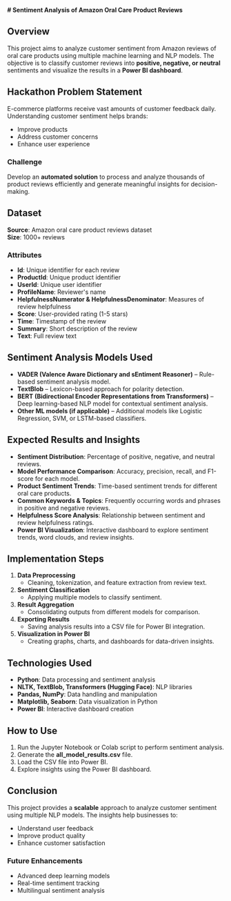 **# Sentiment Analysis of Amazon Oral Care Product Reviews**

## **Overview**
This project aims to analyze customer sentiment from Amazon reviews of oral care products using multiple machine learning and NLP models. The objective is to classify customer reviews into **positive, negative, or neutral** sentiments and visualize the results in a **Power BI dashboard**.

## **Hackathon Problem Statement**
E-commerce platforms receive vast amounts of customer feedback daily. Understanding customer sentiment helps brands:
- Improve products
- Address customer concerns
- Enhance user experience

### **Challenge**
Develop an **automated solution** to process and analyze thousands of product reviews efficiently and generate meaningful insights for decision-making.

## **Dataset**
**Source**: Amazon oral care product reviews dataset  
**Size**: 1000+ reviews  

### **Attributes**
- **Id**: Unique identifier for each review
- **ProductId**: Unique product identifier
- **UserId**: Unique user identifier
- **ProfileName**: Reviewer's name
- **HelpfulnessNumerator & HelpfulnessDenominator**: Measures of review helpfulness
- **Score**: User-provided rating (1-5 stars)
- **Time**: Timestamp of the review
- **Summary**: Short description of the review
- **Text**: Full review text

## **Sentiment Analysis Models Used**
- **VADER (Valence Aware Dictionary and sEntiment Reasoner)** – Rule-based sentiment analysis model.
- **TextBlob** – Lexicon-based approach for polarity detection.
- **BERT (Bidirectional Encoder Representations from Transformers)** – Deep learning-based NLP model for contextual sentiment analysis.
- **Other ML models (if applicable)** – Additional models like Logistic Regression, SVM, or LSTM-based classifiers.

## **Expected Results and Insights**
- **Sentiment Distribution**: Percentage of positive, negative, and neutral reviews.
- **Model Performance Comparison**: Accuracy, precision, recall, and F1-score for each model.
- **Product Sentiment Trends**: Time-based sentiment trends for different oral care products.
- **Common Keywords & Topics**: Frequently occurring words and phrases in positive and negative reviews.
- **Helpfulness Score Analysis**: Relationship between sentiment and review helpfulness ratings.
- **Power BI Visualization**: Interactive dashboard to explore sentiment trends, word clouds, and review insights.

## **Implementation Steps**
1. **Data Preprocessing**
   - Cleaning, tokenization, and feature extraction from review text.
2. **Sentiment Classification**
   - Applying multiple models to classify sentiment.
3. **Result Aggregation**
   - Consolidating outputs from different models for comparison.
4. **Exporting Results**
   - Saving analysis results into a CSV file for Power BI integration.
5. **Visualization in Power BI**
   - Creating graphs, charts, and dashboards for data-driven insights.

## **Technologies Used**
- **Python**: Data processing and sentiment analysis
- **NLTK, TextBlob, Transformers (Hugging Face)**: NLP libraries
- **Pandas, NumPy**: Data handling and manipulation
- **Matplotlib, Seaborn**: Data visualization in Python
- **Power BI**: Interactive dashboard creation

## **How to Use**
1. Run the Jupyter Notebook or Colab script to perform sentiment analysis.
2. Generate the **all_model_results.csv** file.
3. Load the CSV file into Power BI.
4. Explore insights using the Power BI dashboard.

## **Conclusion**
This project provides a **scalable** approach to analyze customer sentiment using multiple NLP models. The insights help businesses to:
- Understand user feedback
- Improve product quality
- Enhance customer satisfaction

### **Future Enhancements**
- Advanced deep learning models
- Real-time sentiment tracking
- Multilingual sentiment analysis

